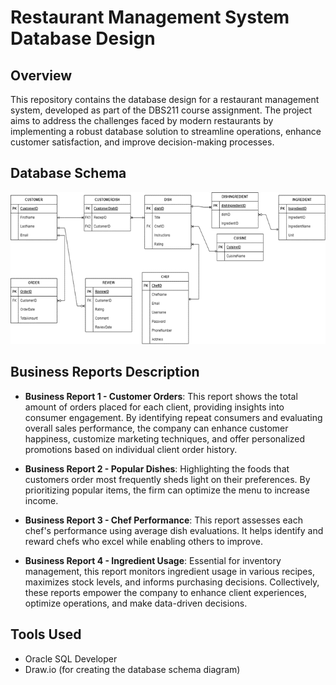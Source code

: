 # Restaurant Management System Database Design

## Overview
This repository contains the database design for a restaurant management system, developed as part of the DBS211 course assignment. The project aims to address the challenges faced by modern restaurants by implementing a robust database solution to streamline operations, enhance customer satisfaction, and improve decision-making processes.

## Database Schema
![Database Schema](https://github.com/kaurpavneet29/Restaurant-Management-System/blob/main/schema.png)

## Business Reports Description
- **Business Report 1 - Customer Orders**: This report shows the total amount of orders placed for each client, providing insights into consumer engagement. By identifying repeat consumers and evaluating overall sales performance, the company can enhance customer happiness, customize marketing techniques, and offer personalized promotions based on individual client order history.

- **Business Report 2 - Popular Dishes**: Highlighting the foods that customers order most frequently sheds light on their preferences. By prioritizing popular items, the firm can optimize the menu to increase income.

- **Business Report 3 - Chef Performance**: This report assesses each chef's performance using average dish evaluations. It helps identify and reward chefs who excel while enabling others to improve.

- **Business Report 4 - Ingredient Usage**: Essential for inventory management, this report monitors ingredient usage in various recipes, maximizes stock levels, and informs purchasing decisions. Collectively, these reports empower the company to enhance client experiences, optimize operations, and make data-driven decisions.

## Tools Used
- Oracle SQL Developer
- Draw.io (for creating the database schema diagram)
